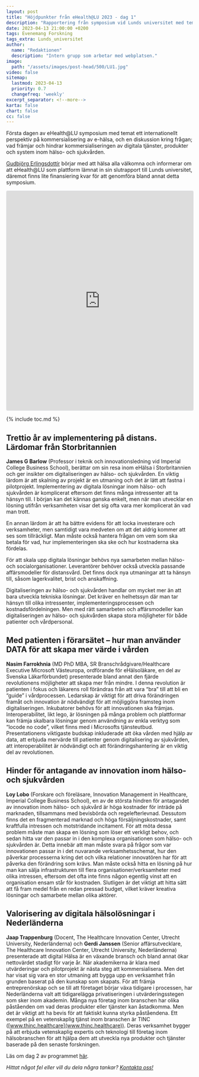 ```yaml
---
layout: post
title: "Höjdpunkter från eHealth@LU 2023 - dag 1"
description: "Rapportering från symposium vid Lunds universitet med temat ett internationellt perspektiv på kommersialisering av e-hälsa"
date: 2023-04-13 21:00:00 +0200
tags: Evenemang Forskning
tags_extra: Lunds_universitet
author:
  name: "Redaktionen"
  description: "Intern grupp som arbetar med webplatsen."
image:
  path: "/assets/images/post-head/500/LU1.jpg"
video: false
sitemap:
  lastmod: 2023-04-13
  priority: 0.7
  changefreq: 'weekly'
excerpt_separator: <!--more-->
karta: false
chart: false
cc: false
---
```


<style>.twitter-tweet-rendered, .fb {display: block;margin-left: auto;margin-right: auto;}.fb{max-width: 100%;}</style>

Första dagen av eHealth@LU symposium med temat ett internationellt perspektiv på kommersialisering av <span style="white-space: nowrap;">e-hälsa</span>, och en diskussion kring frågan; vad främjar och hindrar kommersialiseringen av digitala tjänster, produkter och system inom hälso- och sjukvården.

<!--more-->

[Gudbjörg Erlingsdottír](https://portal.research.lu.se/sv/persons/gudbj%C3%B6rg-erlingsdottir) börjar med att hälsa alla välkomna och informerar om att eHealth@LU som plattform lämnat in sin slutrapport till Lunds universitet, däremot finns lite finansiering kvar för att genomföra bland annat detta symposium.

<iframe src="https://www.linkedin.com/embed/feed/update/urn:li:share:7052286988208480256" height="592" width="504" frameborder="0" allowfullscreen="" title="Inbäddat inlägg" class="fb" style="border: 1px solid #dddfe2;border-radius: 3px;"></iframe>

{% include toc.md %}

## Trettio år av implementering på distans. Lärdomar från Storbritannien
**James G Barlow** (Professor i teknik och innovationsledning vid Imperial College Business School), berättar om sin resa inom eHälsa i Storbritannien och ger insikter om digitaliseringen av hälso- och sjukvården. En viktig lärdom är att skalning av projekt är en utmaning och det är lätt att fastna i pilotprojekt. Implementering av digitala lösningar inom hälso- och sjukvården är komplicerat eftersom det finns många intressenter att ta hänsyn till. I början kan det kännas ganska enkelt, men när man utvecklar en lösning utifrån verksamheten visar det sig ofta vara mer komplicerat än vad man trott.

En annan lärdom är att ha bättre evidens för att locka investerare och verksamheter, men samtidigt vara medveten om att det aldrig kommer att ses som tillräckligt. Man måste också hantera frågan om vem som ska betala för vad, hur implementeringen ska ske och hur kostnaderna ska fördelas.

För att skala upp digitala lösningar behövs nya samarbeten mellan hälso- och socialorganisationer. Leverantörer behöver också utveckla passande affärsmodeller för distansvård. Det finns dock nya utmaningar att ta hänsyn till, såsom lagerkvalitet, brist och anskaffning.

Digitaliseringen av hälso- och sjukvården handlar om mycket mer än att bara utveckla tekniska lösningar. Det kräver en helhetssyn där man tar hänsyn till olika intressenter, implementeringsprocessen och kostnadsfördelningen. Men med rätt samarbeten och affärsmodeller kan digitaliseringen av hälso- och sjukvården skapa stora möjligheter för både patienter och vårdpersonal.

## Med patienten i förarsätet – hur man använder DATA för att skapa mer värde i vården
**Nasim Farrokhnia** (MD PhD MBA, SR Branschrådgivare/Healthcare Executive Microsoft Västeuropa, ordförande för eHälsoläkare, en del av Svenska Läkarförbundet)  presenterade bland annat den fjärde revolutionens möjligheter att skapa mer från mindre. I denna revolution är patienten i fokus och läkarens roll förändras från att vara “bra” till att bli en “guide” i vårdprocessen. Ledarskap är viktigt för att driva förändringen framåt och innovation är nödvändigt för att möjliggöra framsteg inom digitaliseringen. Inkubatorer behövs för att innovationen ska främjas. Interoperabilitet, likt lego, är lösningen på många problem och plattformar kan främja skalbara lösningar genom användning av enkla verktyg som “locode no code”, vilket finns med i Microsofts tjänsteutbud. Presentationens viktigaste budskap inkluderade att öka vården med hjälp av data, att erbjuda mervärde till patienter genom digitalisering av sjukvården, att interoperabilitet är nödvändigt och att förändringshantering är en viktig del av revolutionen.

## Hinder för antagande av innovation inom hälso- och sjukvården
**Loy Lobo** (Forskare och föreläsare, Innovation Management in Healthcare, Imperial College Business School), en av de största hindren för antagandet av innovation inom hälso- och sjukvård är höga kostnader för inträde på marknaden, tillsammans med bevisbörda och regelefterlevnad. Dessutom finns det en fragmenterad marknad och höga försäljningskostnader, samt kraftfulla intressen och motstridande incitament.
För att möta dessa problem måste man skapa en lösning som löser ett verkligt behov, och sedan hitta var den passar in i den komplexa organisationen som hälso- och sjukvården är. Detta innebär att man måste svara på frågor som var innovationen passar in i det nuvarande verksamhetsschemat, hur den påverkar processerna kring det och vilka relationer innovatören har för att påverka den förändring som krävs. Man måste också hitta en lösning på hur man kan sälja infrastrukturen till flera organisationer/verksamheter med olika intressen, eftersom det ofta inte finns någon egentlig vinst att en organisation ensam står för kostnaden. Slutligen är det viktigt att hitta sätt att få fram medel från en redan pressad budget, vilket kräver kreativa lösningar och samarbete mellan olika aktörer.

## Valorisering av digitala hälsolösningar i Nederländerna
**Jaap Trappenburg** (Docent, The Healthcare Innovation Center, Utrecht University, Nederländerna) och **Gerdi Janssen** (Senior affärsutvecklare, The Healthcare Innovation Center, Utrecht University, Nederländerna) presenterade att digital Hälsa är en växande bransch och bland annat ökar nettovärdet stadigt för varje år. När akademikerna är klara med utvärderingar och pilotprojekt är nästa steg att kommersialisera.
Men det har visat sig vara en stor utmaning att bygga upp en verksamhet från grunden baserat på den kunskap som skapats. För att främja entreprenörskap och se till att företaget börjar växa tidigare i processen, har Nederländerna valt att tidigarelägga privatiseringen i utvärderingsstegen som sker inom akademin.
Många nya företag inom branschen har olika påståenden om vad deras produkter eller tjänster kan åstadkomma. Men det är viktigt att ha bevis för att faktiskt kunna styrka påståendena.
Ett exempel på en vetenskaplig tjänst inom branschen är TINC ([www.thinc.healthcare](www.thinc.healthcare)). Deras verksamhet bygger på att erbjuda vetenskaplig expertis och teknologi till företag inom hälsobranschen för att hjälpa dem att utveckla nya produkter och tjänster baserade på den senaste forskningen.


Läs om dag 2 av programmet [här](/2023/04/15/ehealthatlu-dag-2.html).

_Hittat något fel eller vill du dela några tankar? [Kontakta oss!](/index.html#form-message)_